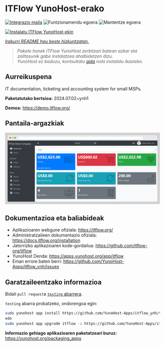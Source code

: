<!--
Ohart ongi: README hau automatikoki sortu da <https://github.com/YunoHost/apps/tree/master/tools/readme_generator>ri esker
EZ editatu eskuz.
-->

# ITFlow YunoHost-erako

[![Integrazio maila](https://dash.yunohost.org/integration/itflow.svg)](https://ci-apps.yunohost.org/ci/apps/itflow/) ![Funtzionamendu egoera](https://ci-apps.yunohost.org/ci/badges/itflow.status.svg) ![Mantentze egoera](https://ci-apps.yunohost.org/ci/badges/itflow.maintain.svg)

[![Instalatu ITFlow YunoHost-ekin](https://install-app.yunohost.org/install-with-yunohost.svg)](https://install-app.yunohost.org/?app=itflow)

*[Irakurri README hau beste hizkuntzatan.](./ALL_README.md)*

> *Pakete honek ITFlow YunoHost zerbitzari batean azkar eta zailtasunik gabe instalatzea ahalbidetzen dizu.*  
> *YunoHost ez baduzu, kontsultatu [gida](https://yunohost.org/install) nola instalatu ikasteko.*

## Aurreikuspena

IT documentation, ticketing and accounting system for small MSPs.

**Paketatutako bertsioa:** 2024.07.02~ynh1

**Demoa:** <https://demo.itflow.org/>

## Pantaila-argazkiak

![ITFlow(r)en pantaila-argazkia](./doc/screenshots/readme.gif)

## Dokumentazioa eta baliabideak

- Aplikazioaren webgune ofiziala: <https://itflow.org/>
- Administratzaileen dokumentazio ofiziala: <https://docs.itflow.org/installation>
- Jatorrizko aplikazioaren kode-gordailua: <https://github.com/itflow-org/itflow>
- YunoHost Denda: <https://apps.yunohost.org/app/itflow>
- Eman errore baten berri: <https://github.com/YunoHost-Apps/itflow_ynh/issues>

## Garatzaileentzako informazioa

Bidali `pull request`a [`testing` abarrera](https://github.com/YunoHost-Apps/itflow_ynh/tree/testing).

`testing` abarra probatzeko, ondorengoa egin:

```bash
sudo yunohost app install https://github.com/YunoHost-Apps/itflow_ynh/tree/testing --debug
edo
sudo yunohost app upgrade itflow -u https://github.com/YunoHost-Apps/itflow_ynh/tree/testing --debug
```

**Informazio gehiago aplikazioaren paketatzeari buruz:** <https://yunohost.org/packaging_apps>
